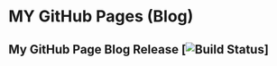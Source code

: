 # MY GitHub Pages (Blog)

## My GitHub Page Blog Release [![Build Status](https://travis-ci.org/yorkLiu/yorkliu.github.io.svg?branch=dev)]
